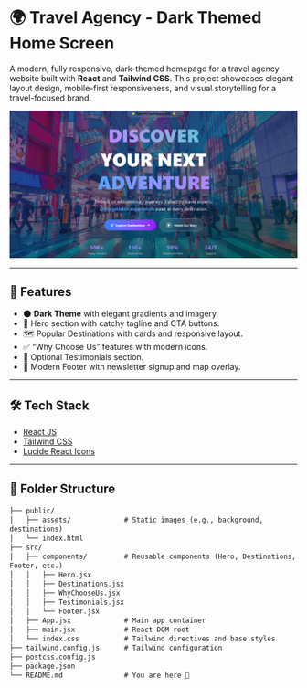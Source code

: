# 🌍 Travel Agency - Dark Themed Home Screen

A modern, fully responsive, dark-themed homepage for a travel agency website built with **React** and **Tailwind CSS**. This project showcases elegant layout design, mobile-first responsiveness, and visual storytelling for a travel-focused brand.

![Homepage Screenshot](public/Landing.png)  

---

## 🚀 Features

- 🌑 **Dark Theme** with elegant gradients and imagery.
- 🎯 Hero section with catchy tagline and CTA buttons.
- 🗺️ Popular Destinations with cards and responsive layout.
- ✅ “Why Choose Us” features with modern icons.
- 💬 Optional Testimonials section.
- 🔗 Modern Footer with newsletter signup and map overlay.

---

## 🛠️ Tech Stack

- [React JS](https://reactjs.org/)
- [Tailwind CSS](https://tailwindcss.com/)
- [Lucide React Icons](https://www.npmjs.com/package/lucide-react)

---

## 📂 Folder Structure

```text
├── public/
│   ├── assets/             # Static images (e.g., background, destinations)
│   └── index.html
├── src/
│   ├── components/         # Reusable components (Hero, Destinations, Footer, etc.)
│   │   ├── Hero.jsx
│   │   ├── Destinations.jsx
│   │   ├── WhyChooseUs.jsx
│   │   ├── Testimonials.jsx
│   │   └── Footer.jsx
│   ├── App.jsx             # Main app container
│   ├── main.jsx            # React DOM root
│   └── index.css           # Tailwind directives and base styles
├── tailwind.config.js      # Tailwind configuration
├── postcss.config.js
├── package.json
└── README.md               # You are here 📘

